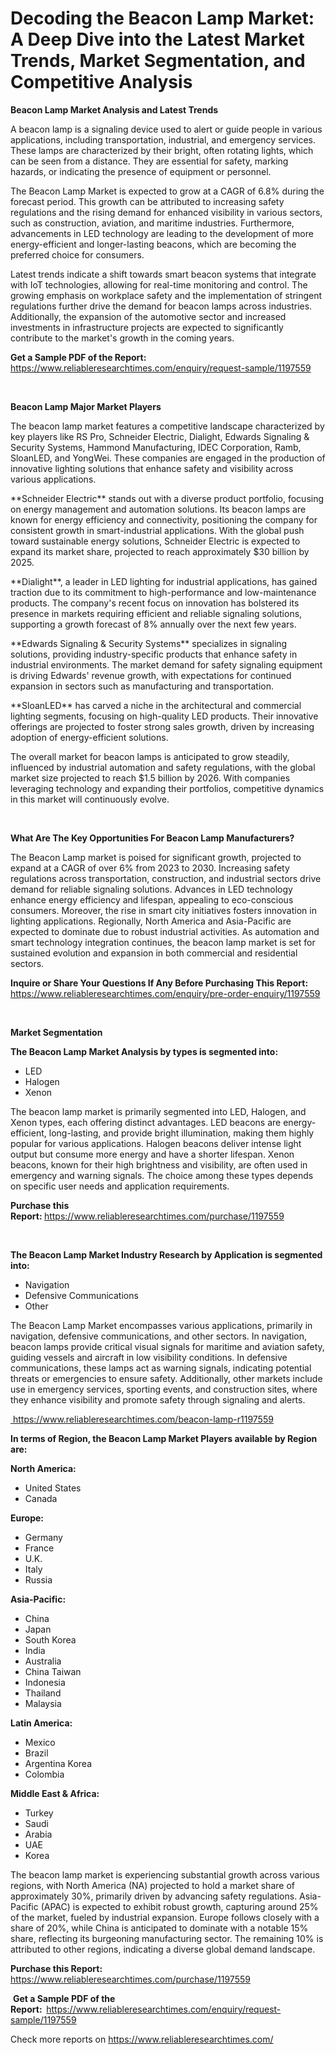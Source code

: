 <p><h1>Decoding the Beacon Lamp Market: A Deep Dive into the Latest Market Trends, Market Segmentation, and Competitive Analysis</h1></p><p><strong>Beacon Lamp Market Analysis and Latest Trends</strong></p>
<p><p>A beacon lamp is a signaling device used to alert or guide people in various applications, including transportation, industrial, and emergency services. These lamps are characterized by their bright, often rotating lights, which can be seen from a distance. They are essential for safety, marking hazards, or indicating the presence of equipment or personnel.</p><p>The Beacon Lamp Market is expected to grow at a CAGR of 6.8% during the forecast period. This growth can be attributed to increasing safety regulations and the rising demand for enhanced visibility in various sectors, such as construction, aviation, and maritime industries. Furthermore, advancements in LED technology are leading to the development of more energy-efficient and longer-lasting beacons, which are becoming the preferred choice for consumers.</p><p>Latest trends indicate a shift towards smart beacon systems that integrate with IoT technologies, allowing for real-time monitoring and control. The growing emphasis on workplace safety and the implementation of stringent regulations further drive the demand for beacon lamps across industries. Additionally, the expansion of the automotive sector and increased investments in infrastructure projects are expected to significantly contribute to the market's growth in the coming years.</p></p>
<p><strong>Get a Sample PDF of the Report:&nbsp;</strong> <a href="https://www.reliableresearchtimes.com/enquiry/request-sample/1197559?utm_campaign=2646&utm_medium=2&utm_source=Github&utm_content=ia&utm_term=09042025&utm_id=beacon-lamp">https://www.reliableresearchtimes.com/enquiry/request-sample/1197559</a></p>
<p>&nbsp;</p>
<p><strong>Beacon Lamp Major Market Players</strong></p>
<p><p>The beacon lamp market features a competitive landscape characterized by key players like RS Pro, Schneider Electric, Dialight, Edwards Signaling & Security Systems, Hammond Manufacturing, IDEC Corporation, Ramb, SloanLED, and YongWei. These companies are engaged in the production of innovative lighting solutions that enhance safety and visibility across various applications.</p><p>**Schneider Electric** stands out with a diverse product portfolio, focusing on energy management and automation solutions. Its beacon lamps are known for energy efficiency and connectivity, positioning the company for consistent growth in smart-industrial applications. With the global push toward sustainable energy solutions, Schneider Electric is expected to expand its market share, projected to reach approximately $30 billion by 2025.</p><p>**Dialight**, a leader in LED lighting for industrial applications, has gained traction due to its commitment to high-performance and low-maintenance products. The company's recent focus on innovation has bolstered its presence in markets requiring efficient and reliable signaling solutions, supporting a growth forecast of 8% annually over the next few years.</p><p>**Edwards Signaling & Security Systems** specializes in signaling solutions, providing industry-specific products that enhance safety in industrial environments. The market demand for safety signaling equipment is driving Edwards' revenue growth, with expectations for continued expansion in sectors such as manufacturing and transportation.</p><p>**SloanLED** has carved a niche in the architectural and commercial lighting segments, focusing on high-quality LED products. Their innovative offerings are projected to foster strong sales growth, driven by increasing adoption of energy-efficient solutions.</p><p>The overall market for beacon lamps is anticipated to grow steadily, influenced by industrial automation and safety regulations, with the global market size projected to reach $1.5 billion by 2026. With companies leveraging technology and expanding their portfolios, competitive dynamics in this market will continuously evolve.</p></p>
<p>&nbsp;</p>
<p><strong>What Are The Key Opportunities For Beacon Lamp Manufacturers?</strong></p>
<p><p>The Beacon Lamp market is poised for significant growth, projected to expand at a CAGR of over 6% from 2023 to 2030. Increasing safety regulations across transportation, construction, and industrial sectors drive demand for reliable signaling solutions. Advances in LED technology enhance energy efficiency and lifespan, appealing to eco-conscious consumers. Moreover, the rise in smart city initiatives fosters innovation in lighting applications. Regionally, North America and Asia-Pacific are expected to dominate due to robust industrial activities. As automation and smart technology integration continues, the beacon lamp market is set for sustained evolution and expansion in both commercial and residential sectors.</p></p>
<p><strong>Inquire or Share Your Questions If Any Before Purchasing This Report:</strong> <a href="https://www.reliableresearchtimes.com/enquiry/pre-order-enquiry/1197559?utm_campaign=2646&utm_medium=2&utm_source=Github&utm_content=ia&utm_term=09042025&utm_id=beacon-lamp">https://www.reliableresearchtimes.com/enquiry/pre-order-enquiry/1197559</a></p>
<p>&nbsp;</p>
<p><strong>Market Segmentation</strong></p>
<p><strong>The Beacon Lamp Market Analysis by types is segmented into:</strong></p>
<p><ul><li>LED</li><li>Halogen</li><li>Xenon</li></ul></p>
<p><p>The beacon lamp market is primarily segmented into LED, Halogen, and Xenon types, each offering distinct advantages. LED beacons are energy-efficient, long-lasting, and provide bright illumination, making them highly popular for various applications. Halogen beacons deliver intense light output but consume more energy and have a shorter lifespan. Xenon beacons, known for their high brightness and visibility, are often used in emergency and warning signals. The choice among these types depends on specific user needs and application requirements.</p></p>
<p><strong>Purchase this Report:&nbsp;</strong><a href="https://www.reliableresearchtimes.com/purchase/1197559?utm_campaign=2646&utm_medium=2&utm_source=Github&utm_content=ia&utm_term=09042025&utm_id=beacon-lamp">https://www.reliableresearchtimes.com/purchase/1197559</a></p>
<p>&nbsp;</p>
<p><strong>The Beacon Lamp Market Industry Research by Application is segmented into:</strong></p>
<p><ul><li>Navigation</li><li>Defensive Communications</li><li>Other</li></ul></p>
<p><p>The Beacon Lamp Market encompasses various applications, primarily in navigation, defensive communications, and other sectors. In navigation, beacon lamps provide critical visual signals for maritime and aviation safety, guiding vessels and aircraft in low visibility conditions. In defensive communications, these lamps act as warning signals, indicating potential threats or emergencies to ensure safety. Additionally, other markets include use in emergency services, sporting events, and construction sites, where they enhance visibility and promote safety through signaling and alerts.</p></p>
<p><a href="https://www.reliableresearchtimes.com/beacon-lamp-r1197559?utm_campaign=2646&utm_medium=2&utm_source=Github&utm_content=ia&utm_term=09042025&utm_id=beacon-lamp">&nbsp;https://www.reliableresearchtimes.com/beacon-lamp-r1197559</a></p>
<p><strong>In terms of Region, the Beacon Lamp Market Players available by Region are:</strong></p>
<p>
    <p> <strong> North America: </strong>
        <ul>
            <li>United States</li>
            <li>Canada</li>
        </ul>
        </p> 
    <p> <strong> Europe: </strong>
        <ul>
            <li>Germany</li>
            <li>France</li>
            <li>U.K.</li>
            <li>Italy</li>
            <li>Russia</li>
        </ul>
        </p> 
    <p> <strong> Asia-Pacific: </strong>
        <ul>
            <li>China</li>
            <li>Japan</li>
            <li>South Korea</li>
            <li>India</li>
            <li>Australia</li>
            <li>China Taiwan</li>
            <li>Indonesia</li>
            <li>Thailand</li>
            <li>Malaysia</li>
        </ul>
        </p> 
    <p> <strong> Latin America: </strong>
        <ul>
            <li>Mexico</li>
            <li>Brazil</li>
            <li>Argentina Korea</li>
            <li>Colombia</li>
        </ul>
        </p> 
    <p> <strong> Middle East & Africa: </strong>
        <ul>
            <li>Turkey</li>
            <li>Saudi</li>
            <li>Arabia</li>
            <li>UAE</li>
            <li>Korea</li>
        </ul>
    </p>
    </p>
<p><p>The beacon lamp market is experiencing substantial growth across various regions, with North America (NA) projected to hold a market share of approximately 30%, primarily driven by advancing safety regulations. Asia-Pacific (APAC) is expected to exhibit robust growth, capturing around 25% of the market, fueled by industrial expansion. Europe follows closely with a share of 20%, while China is anticipated to dominate with a notable 15% share, reflecting its burgeoning manufacturing sector. The remaining 10% is attributed to other regions, indicating a diverse global demand landscape.</p></p>
<p><strong>Purchase this Report: </strong><a href="https://www.reliableresearchtimes.com/purchase/1197559?utm_campaign=2646&utm_medium=2&utm_source=Github&utm_content=ia&utm_term=09042025&utm_id=beacon-lamp">https://www.reliableresearchtimes.com/purchase/1197559</a></p>
<p>&nbsp;<strong>Get a Sample PDF of the Report:&nbsp;&nbsp;</strong><a href="https://www.reliableresearchtimes.com/enquiry/request-sample/1197559?utm_campaign=2646&utm_medium=2&utm_source=Github&utm_content=ia&utm_term=09042025&utm_id=beacon-lamp">https://www.reliableresearchtimes.com/enquiry/request-sample/1197559</a></p>
<p><strong></strong></p>
<p>Check more reports on <a href="https://www.reliableresearchtimes.com/?utm_campaign=2646&utm_medium=2&utm_source=Github&utm_content=ia&utm_term=09042025&utm_id=beacon-lamp">https://www.reliableresearchtimes.com/</a></p>